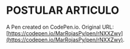 # POSTULAR ARTICULO

A Pen created on CodePen.io. Original URL: [https://codepen.io/MarRojasPy/pen/rNXXZwy](https://codepen.io/MarRojasPy/pen/rNXXZwy).

